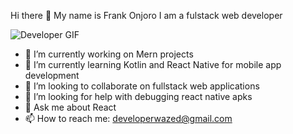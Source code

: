 Hi there 👋 My name is Frank Onjoro
I am a fulstack web developer

![Developer GIF](https://tenor.com/view/developer-gif-23414225)

- 🔭 I’m currently working on Mern projects
- 🌱 I’m currently learning Kotlin and React Native for mobile app development
- 👯 I’m looking to collaborate on fullstack web applications
- 🤔 I’m looking for help with debugging react native apks
- 💬 Ask me about React
- 📫 How to reach me: developerwazed@gmail.com
